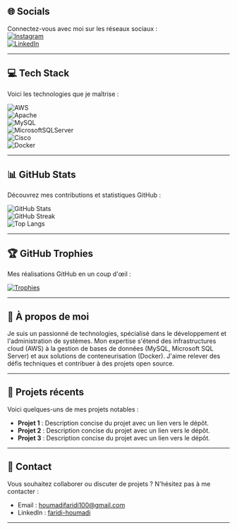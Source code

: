 
## **🌐 Socials**
Connectez-vous avec moi sur les réseaux sociaux :  
[![Instagram](https://img.shields.io/badge/Instagram-%23E4405F.svg?logo=Instagram&logoColor=white)](https://instagram.com/faridi_houmadi_2307)  
[![LinkedIn](https://img.shields.io/badge/LinkedIn-%230077B5.svg?logo=linkedin&logoColor=white)](https://www.linkedin.com/in/faridi-houmadi/)  

---

## **💻 Tech Stack**
Voici les technologies que je maîtrise :  

![AWS](https://img.shields.io/badge/AWS-%23FF9900.svg?style=for-the-badge&logo=amazon-aws&logoColor=white)  
![Apache](https://img.shields.io/badge/apache-%23D42029.svg?style=for-the-badge&logo=apache&logoColor=white)  
![MySQL](https://img.shields.io/badge/mysql-4479A1.svg?style=for-the-badge&logo=mysql&logoColor=white)  
![MicrosoftSQLServer](https://img.shields.io/badge/Microsoft%20SQL%20Server-CC2927?style=for-the-badge&logo=microsoft%20sql%20server&logoColor=white)  
![Cisco](https://img.shields.io/badge/cisco-%23049fd9.svg?style=for-the-badge&logo=cisco&logoColor=black)  
![Docker](https://img.shields.io/badge/docker-%230db7ed.svg?style=for-the-badge&logo=docker&logoColor=white)  

---

## **📊 GitHub Stats**
Découvrez mes contributions et statistiques GitHub :  

![GitHub Stats](https://github-readme-stats.vercel.app/api?username=Faridi&show_icons=true&theme=radical)  
![GitHub Streak](https://github-readme-streak-stats.herokuapp.com/?user=Faridi&theme=radical)  
![Top Langs](https://github-readme-stats.vercel.app/api/top-langs/?username=Faridi&layout=compact&theme=radical)  

---

## **🏆 GitHub Trophies**
Mes réalisations GitHub en un coup d'œil :  

[![Trophies](https://github-profile-trophy.vercel.app/?username=Faridi&theme=onedark)](https://github-profile-trophy.vercel.app/?username=Faridi)  

---

## **📝 À propos de moi**
Je suis un passionné de technologies, spécialisé dans le développement et l'administration de systèmes. Mon expertise s'étend des infrastructures cloud (AWS) à la gestion de bases de données (MySQL, Microsoft SQL Server) et aux solutions de conteneurisation (Docker). J'aime relever des défis techniques et contribuer à des projets open source.

---

## **🚀 Projets récents**
Voici quelques-uns de mes projets notables :  
- **Projet 1** : Description concise du projet avec un lien vers le dépôt.  
- **Projet 2** : Description concise du projet avec un lien vers le dépôt.  
- **Projet 3** : Description concise du projet avec un lien vers le dépôt.  

---

## **📧 Contact**
Vous souhaitez collaborer ou discuter de projets ? N'hésitez pas à me contacter :  
- Email : [houmadifaridi100@gmail.com](houmadifaridi100@gmail.com)  
- LinkedIn : [faridi-houmadi]([https://www.linkedin.com/in/faridi-houmadi/](https://www.linkedin.com/feed/))  

---

